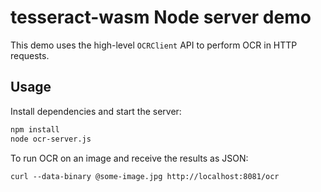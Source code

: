 # tesseract-wasm Node server demo

This demo uses the high-level `OCRClient` API to perform OCR in HTTP requests.

## Usage

Install dependencies and start the server:

```sh
npm install
node ocr-server.js
```

To run OCR on an image and receive the results as JSON:

```
curl --data-binary @some-image.jpg http://localhost:8081/ocr
```
